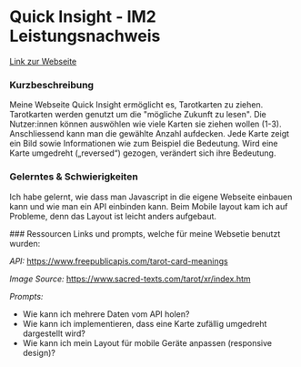 # Quick Insight - IM2 Leistungsnachweis
[Link zur Webseite](https://quickinsight.enrico-fusaro.ch/)

###  Kurzbeschreibung
Meine Webseite Quick Insight ermöglicht es, Tarotkarten zu ziehen. Tarotkarten werden genutzt um die "mögliche Zukunft zu lesen".
Die Nutzer:innen können auswöhlen wie viele Karten sie ziehen wollen (1-3). Anschliessend kann man die gewählte Anzahl aufdecken. Jede Karte zeigt ein Bild sowie Informationen wie zum Beispiel die Bedeutung. Wird eine Karte umgedreht („reversed“) gezogen, verändert sich ihre Bedeutung.

### Gelerntes & Schwierigkeiten
Ich habe gelernt, wie dass man Javascript in die eigene Webseite einbauen kann und wie man ein API einbinden kann.
Beim Mobile layout kam ich auf Probleme, denn das Layout ist leicht anders aufgebaut.

### Ressourcen
Links und prompts, welche für meine Websetie benutzt wurden:

*API:*
https://www.freepublicapis.com/tarot-card-meanings

*Image Source:*
https://www.sacred-texts.com/tarot/xr/index.htm

*Prompts:*
- Wie kann ich mehrere Daten vom API holen?
- Wie kann ich implementieren, dass eine Karte zufällig umgedreht dargestellt wird?
- Wie kann ich mein Layout für mobile Geräte anpassen (responsive design)?